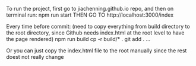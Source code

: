 To run the project, first go to jiachenning.github.io repo, and then on terminal run:
npm run start
THEN GO TO 
http://localhost:3000/index


Every time before commit: 
(need to copy everything from build directory to the root directory, since Github needs index.html at the root level to have the page rendered)
npm run build
cp -r build/* .
git add .
...

Or you can just copy the index.html file to the root manually since the rest doest not really change 